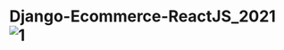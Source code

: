 # Django-Ecommerce-ReactJS_2021![1](https://user-images.githubusercontent.com/20927103/143423353-652a65b2-2852-4f1d-8bd9-81ab0be09be2.JPG)
